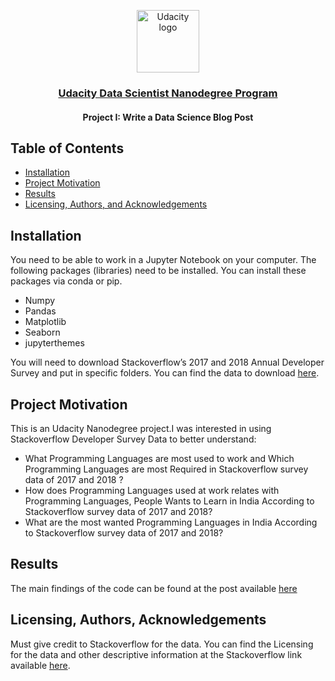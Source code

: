 <p align="center">
  <a href="https://www.udacity.com/">
    <img src='https://course_report_production.s3.amazonaws.com/rich/rich_files/rich_files/5511/s300/udacity-logo.png' alt="Udacity logo" width = 100px>
   </a>
</p>
<h3 align="center"><a href='https://www.udacity.com/course/data-scientist-nanodegree--nd025'>Udacity Data Scientist Nanodegree Program</a></h3>
<h4 align="center">Project I: Write a Data Science Blog Post</h4>

## Table of Contents
- [Installation](#installation)
- [Project Motivation](#motivation)
- [Results](#results)
- [Licensing, Authors, and Acknowledgements](#licensing)

## Installation <a name="installation"></a>
You need to be able to work in a Jupyter Notebook on your computer. The following packages (libraries) need to be installed. You can install these packages via conda or pip.

- Numpy
- Pandas
- Matplotlib
- Seaborn
- jupyterthemes

You will need to download Stackoverflow’s 2017 and 2018 Annual Developer Survey and put in specific folders. You can find the data to download [here](https://insights.stackoverflow.com/survey). 

## Project Motivation <a name="motivation"></a>

This is an Udacity Nanodegree project.I was interested in using Stackoverflow Developer Survey Data to better understand: </br>
- What Programming Languages are most used to work and Which Programming Languages are most Required in Stackoverflow survey data of 2017 and 2018 ?
- How does Programming Languages used at work relates with Programming Languages, People Wants to Learn in India According to Stackoverflow survey data of 2017 and 2018?
- What are the most wanted Programming Languages in India According to Stackoverflow survey data of 2017 and 2018?

## Results <a name="results"></a>
The main findings of the code can be found at the post available [here](https://medium.com/@betu.abhishek20182/stack-overflow-survey-in-india-f2a7a63be7e5?sk=d1ce1941c932b288f21b89578511dee2)

## Licensing, Authors, Acknowledgements<a name="licensing"></a>
Must give credit to Stackoverflow for the data. You can find the Licensing for the data and other descriptive information at the Stackoverflow link available [here](https://insights.stackoverflow.com/survey).
